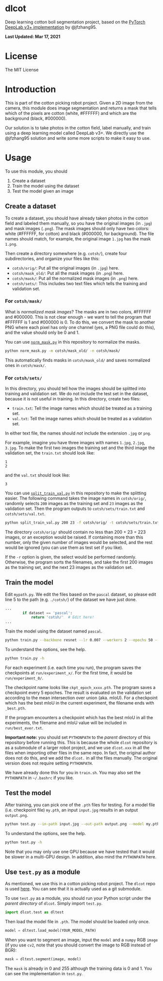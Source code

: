 # dlcot

Deep learning cotton boll segmentation project, based on the [PyTorch DeepLab v3+ implementation](https://github.com/jfzhang95/pytorch-deeplab-xception) by @jfzhang95.

**Last Updated: Mar 17, 2021**

# License

The MIT License

# Introduction

This is part of the cotton picking robot project. Given a 2D image from the camera, this module does image segmentation and returns a mask that tells which of the pixels are cotton (white, #FFFFFF) and which are the background (black, #000000).

Our solution is to take photos in the cotton field, label manually, and train using a deep learning model called DeepLab v3+. We directly use the @jfzhang95 solution and write some more scripts to make it easy to use.

# Usage

To use this module, you should
1. Create a dataset
2. Train the model using the dataset
3. Test the model given an image

## Create a dataset

To create a dataset, you should have already taken photos in the cotton field and labeled them manually, so you have the original images (in `.jpg`) and mask images (`.png`). The mask images should only have two colors: white (#FFFFFF, for cotton) and black (#000000, for background). The file names should match, for example, the original image `1.jpg` has the mask `1.png`.

Then create a directory somewhere (e.g. `cotsh/`), create four subdirectories, and organize your files like this:
- `cotsh/orig/`: Put all the original images (in `.jpg`) here.
- `cotsh/mask_old/`: Put all the mask images (in `.png`) here.
- `cotsh/mask/`: Put all the normalized mask images (in `.png`) here.
- `cotsh/sets/`: This includes two text files which tells the training and validation set.

### For `cotsh/mask/`

What is *normalized mask images*? The masks are in two colors, #FFFFFF and #000000. This is not clear enough - we want to tell the program that #FFFFFF is 1 and #000000 is 0. To do this, we convert the mask to another PNG where each pixel has only one channel (yes, a PNG file could do this), and the value should only be 0 and 1.

You can use [`norm_mask.py`](norm_mask.py) in this repository to normalize the masks.
```sh
python norm_mask.py -m cotsh/mask_old/ -n cotsh/mask/
```
This automatically finds masks in `cotsh/mask_old/` and saves normalized ones in `cotsh/mask/`.

### For `cotsh/sets/`

In this directory, you should tell how the images should be splitted into training and validation set. We do not include the test set in the dataset, because it is not useful in training. In this directory, create two files:
- `train.txt`: Tell the image names which should be treated as a training set.
- `val.txt`: Tell the image names which should be treated as a validation set.

In either text file, the names should *not* include the extension `.jpg` or `png`.

For example, imagine you have three images with names `1.jpg`, `2.jpg`, `3.jpg`. To make the first two images the training set and the third image the validation set, the `train.txt` should look like:
```
1
2
```
and the `val.txt` should look like:
```
3
```
You can use [`split_train_val.py`](split_train_val.py) in this repository to make the splitting easier. The following command takes the image names in `cotsh/orig/`, randomly selects `200` images as the training set and `23` images as the validation set. Then the program outputs to `cotsh/sets/train.txt` and `cotsh/sets/val.txt`.
```sh
python split_train_val.py 200 23 -f cotsh/orig/ -t cotsh/sets/train.txt -v cotsh/sets/val.txt -r
```
The directory `cotsh/orig/` should contain no less than 200 + 23 = 223 images, or an exception would be raised. If containing more than this number, only the given number of images would be selected, and the rest would be ignored (you can use them as test set if you like).

If the `-r` option is given, the select would be performed randomly. Otherwise, the program sorts the filenames, and take the first 200 images as the training set, and the next 23 images as the validation set.

## Train the model

Edit `mypath.py`. We edit the files based on the `pascal` dataset, so please edit line 5 to the path (e.g. `./cotsh/`) of the dataset we have just done.
```python
...
        if dataset == 'pascal':
            return 'cotsh/'  # Edit here!
...
```
Train the model using the dataset named `pascal`.
```sh
python train.py --backbone resnet --lr 0.007 --workers 2 --epochs 50 --eval-interval 1 --dataset pascal --directory run/ --gpu-ids 0,1
```
To understand the options, see the help.
```sh
python train.py -h
```

For each experiment (i.e. each time you run), the program saves the checkpoints at `run/experiment_x/`. For the first time, it would be `run/experiment_0/`.

The checkpoint name looks like `ckpt_epoch_xxxx.pth`. The program saves a checkpoint every 5 epoches. The result is evaluated on the validation set according to the mean intersection over union (aka. mIoU). For a checkpoint which has the best mIoU in the current experiment, the filename ends with `_best.pth`.

If the program encounters a checkpoint which has the best mIoU in all the experiments, the filename and mIoU value will be included in `run/best_ever.txt`.

**Important note:** you should set `PYTHONPATH` to the *parent* directory of this repository before running this. This is because the whole `dlcot` repository is as a submodule of a larger robot project, and we use `dlcot.xxx` in all the files when importing other files in the same repo. In fact, the original author does not do this, and we add the `dlcot.` in all the files manually. The original version does not require setting `PYTHONPATH`.

We have already done this for you in `train.sh`. You may also set the `PYTHONPATH` in `~/.bashrc` if you like.

## Test the model

After training, you can pick one of the `.pth` files for testing. For a model file (i.e. checkpoint file) `my.pth`, an input `input.jpg` results in an output `output.png`.
```sh
python test.py --in-path input.jpg --out-path output.png --model my.pth --gpu 0
```
To understand the options, see the help.
```sh
python test.py -h
```
Note that you may only use one GPU because we have tested that it would be slower in a multi-GPU design. In addition, also mind the `PYTHONPATH` here.

## Use `test.py` as a module

As mentioned, we use this in a cotton picking robot project. The `dlcot` repo is used [here](https://github.com/houjiawei11/cotton_seg_ros/tree/master/cotton_srv/scripts). You can see that it is actually used as a git submodule.

To use `test.py` as a module, you should run your Python script under the *parent directory* of `dlcot`. Simply import `test.py`.
```python
import dlcot.test as dltest
```
Then load the model file in `.pth`. The model should be loaded only once.
```python
model = dltest.load_model(YOUR_MODEL_PATH)
```
When you want to segment an image, input the `model` and a `numpy` RGB `image` (if you use `cv2`, note that you should convert the image to RGB instead of BGR):
```python
mask = dltest.segment(image, model)
```
The `mask` is already in 0 and 255 although the training data is 0 and 1. You can see the implementation in `test.py`.
